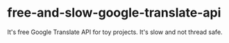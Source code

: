 free-and-slow-google-translate-api
==================================

It's free Google Translate API for toy projects. It's slow and not thread safe.